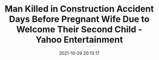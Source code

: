 ---
"title": "Man Killed in Construction Accident Days Before Pregnant Wife Due to Welcome Their Second Child - Yahoo Entertainment"
"date": "2021-10-29 20:13:17"
"feed_name": "GOOGLENEWSCONSTRUCTION"
"feed_website": "https://news.google.com/search?q=construction%2Bincident&hl=en-US&gl=US&ceid=US:en"
"feed_rss": "https://news.google.com/rss/search?q=construction%2Bincident&hl=en-US&gl=US&ceid=US:en"
"link": "https://www.yahoo.com/entertainment/man-killed-construction-accident-days-201317441.html"
"source": "{'href': 'https://www.yahoo.com', 'title': 'Yahoo Entertainment'}"
"file": "_posts/2021-1-1-39a1e2df28784754a3b924b8fa32ec0dac1ba0f8.md"
"accident": "1"
"drilling": "0"
"dead": "1"
"injured": "0"
"arrested": "0"
"place": "unknown place"
"where": "unknown site"
"causes": "unknown"
"place_uri": "unknown place"
---